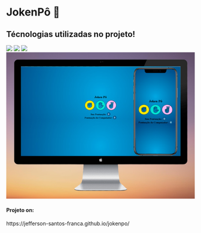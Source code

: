 # JokenPô :rocket:


<h2> Técnologias utilizadas no projeto! </h2>
<img src="https://img.shields.io/badge/HTML5-E34F26?style=for-the-badge&logo=html5&logoColor=white">
<img src= "https://img.shields.io/badge/CSS3-1572B6?style=for-the-badge&logo=css3&logoColor=white">
<img src="https://img.shields.io/badge/JavaScript-323330?style=for-the-badge&logo=javascript&logoColor=F7DF1E">


<img src = "https://github.com/Jefferson-santos-franca/jokenpo/blob/master/assets/desktop-mobile.jpg?raw=true">
<h4> Projeto on:</h4> https://jefferson-santos-franca.github.io/jokenpo/ 
